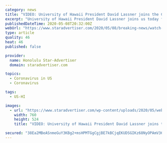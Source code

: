 ```yaml
---
category: news
title: "VIDEO: University of Hawaii President David Lassner joins the COVID-19 Care Conversation"
excerpt: "University of Hawaii President David Lassner joins us today for a livestream video at 10:30 a.m. to take your questions on the COVID-19 Care Conversation."
publishedDateTime: 2020-05-08T20:32:00Z
webUrl: "https://www.staradvertiser.com/2020/05/08/breaking-news/watch-live-university-of-hawaii-president-david-lassner-takes-your-questions-on-the-covid-19-care-conversation/"
type: article
quality: 46
heat: 46
published: false

provider:
  name: Honolulu Star-Advertiser
  domain: staradvertiser.com

topics:
  - Coronavirus in US
  - Coronavirus

tags:
  - US-HI

images:
  - url: "https://www.staradvertiser.com/wp-content/uploads/2020/05/web1_WEB-University-of-Hawaii-President-David-Lassner.jpg"
    width: 760
    height: 524
    title: "VIDEO: University of Hawaii President David Lassner joins the COVID-19 Care Conversation"

secured: "38Ea2MBeASnmeGuY3KBg2+msHPMTGgCgjBE7kBCjqEKUDSGIKz68NyOPAmV36GjE+A+qx7uKEUxL1vF2hah4noF+PnyNOUKJ7DMepJISruAi7e5vo0Y6wPtLMQeMTWYyud82Us4wZKI0a1Fcw2tfQhRdf8tUJPWvPlo8G6kSpdCXCPZOBV7833xMNMWZfrT4WZ8zpimsvoNrU1UuKTwQSKFmfwhPvCG8TjMPJAXqccBiCCjzTZnuYDzAVd11TYn6jTPghqTumjLbILj3dYnaLXnXf4WIns+OJNeIU+lxc+udZpA9HHRZifAEJfPYaKxQ95blCwdvZrQyFeZf9BvY5TNIimsVsf0FoajULyNO+IKYkbrWtdu2ZIzatfQhH1BOCA3VIIiwnbUCSXy4bMoQDIKjk7u1hC9htsgFOuW2NA4d/Ps4yjCrRDZ7hjlOqmU10faveG71Efd/k9tqC4/1b8HypXNOvKc5HdNHLmkqhz4=;xUiBGYQtieFFnDIf0DEgZA=="
---
```


